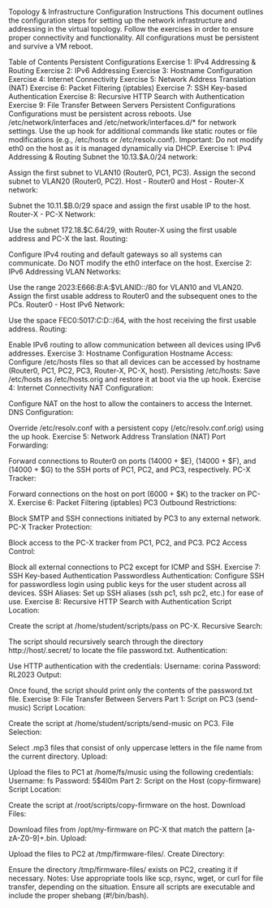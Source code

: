 Topology & Infrastructure Configuration Instructions
This document outlines the configuration steps for setting up the network infrastructure and addressing in the virtual topology. Follow the exercises in order to ensure proper connectivity and functionality. All configurations must be persistent and survive a VM reboot.

Table of Contents
Persistent Configurations
Exercise 1: IPv4 Addressing & Routing
Exercise 2: IPv6 Addressing
Exercise 3: Hostname Configuration
Exercise 4: Internet Connectivity
Exercise 5: Network Address Translation (NAT)
Exercise 6: Packet Filtering (iptables)
Exercise 7: SSH Key-based Authentication
Exercise 8: Recursive HTTP Search with Authentication
Exercise 9: File Transfer Between Servers
Persistent Configurations
Configurations must be persistent across reboots.
Use /etc/network/interfaces and /etc/network/interfaces.d/* for network settings.
Use the up hook for additional commands like static routes or file modifications (e.g., /etc/hosts or /etc/resolv.conf).
Important: Do not modify eth0 on the host as it is managed dynamically via DHCP.
Exercise 1: IPv4 Addressing & Routing
Subnet the 10.13.$A.0/24 network:

Assign the first subnet to VLAN10 (Router0, PC1, PC3).
Assign the second subnet to VLAN20 (Router0, PC2).
Host - Router0 and Host - Router-X network:

Subnet the 10.11.$B.0/29 space and assign the first usable IP to the host.
Router-X - PC-X Network:

Use the subnet 172.18.$C.64/29, with Router-X using the first usable address and PC-X the last.
Routing:

Configure IPv4 routing and default gateways so all systems can communicate.
Do NOT modify the eth0 interface on the host.
Exercise 2: IPv6 Addressing
VLAN Networks:

Use the range 2023:E666:$B:$A:$VLANID::/80 for VLAN10 and VLAN20.
Assign the first usable address to Router0 and the subsequent ones to the PCs.
Router0 - Host IPv6 Network:

Use the space FEC0:5017:$C:$D::/64, with the host receiving the first usable address.
Routing:

Enable IPv6 routing to allow communication between all devices using IPv6 addresses.
Exercise 3: Hostname Configuration
Hostname Access:
Configure /etc/hosts files so that all devices can be accessed by hostname (Router0, PC1, PC2, PC3, Router-X, PC-X, host).
Persisting /etc/hosts:
Save /etc/hosts as /etc/hosts.orig and restore it at boot via the up hook.
Exercise 4: Internet Connectivity
NAT Configuration:

Configure NAT on the host to allow the containers to access the Internet.
DNS Configuration:

Override /etc/resolv.conf with a persistent copy (/etc/resolv.conf.orig) using the up hook.
Exercise 5: Network Address Translation (NAT)
Port Forwarding:

Forward connections to Router0 on ports (14000 + $E), (14000 + $F), and (14000 + $G) to the SSH ports of PC1, PC2, and PC3, respectively.
PC-X Tracker:

Forward connections on the host on port (6000 + $K) to the tracker on PC-X.
Exercise 6: Packet Filtering (iptables)
PC3 Outbound Restrictions:

Block SMTP and SSH connections initiated by PC3 to any external network.
PC-X Tracker Protection:

Block access to the PC-X tracker from PC1, PC2, and PC3.
PC2 Access Control:

Block all external connections to PC2 except for ICMP and SSH.
Exercise 7: SSH Key-based Authentication
Passwordless Authentication:
Configure SSH for passwordless login using public keys for the user student across all devices.
SSH Aliases:
Set up SSH aliases (ssh pc1, ssh pc2, etc.) for ease of use.
Exercise 8: Recursive HTTP Search with Authentication
Script Location:

Create the script at /home/student/scripts/pass on PC-X.
Recursive Search:

The script should recursively search through the directory http://host/.secret/ to locate the file password.txt.
Authentication:

Use HTTP authentication with the credentials:
Username: corina
Password: RL2023
Output:

Once found, the script should print only the contents of the password.txt file.
Exercise 9: File Transfer Between Servers
Part 1: Script on PC3 (send-music)
Script Location:

Create the script at /home/student/scripts/send-music on PC3.
File Selection:

Select .mp3 files that consist of only uppercase letters in the file name from the current directory.
Upload:

Upload the files to PC1 at /home/fs/music using the following credentials:
Username: fs
Password: 5$4l0m
Part 2: Script on the Host (copy-firmware)
Script Location:

Create the script at /root/scripts/copy-firmware on the host.
Download Files:

Download files from /opt/my-firmware on PC-X that match the pattern [a-zA-Z0-9]+\.bin.
Upload:

Upload the files to PC2 at /tmp/firmware-files/.
Create Directory:

Ensure the directory /tmp/firmware-files/ exists on PC2, creating it if necessary.
Notes:
Use appropriate tools like scp, rsync, wget, or curl for file transfer, depending on the situation.
Ensure all scripts are executable and include the proper shebang (#!/bin/bash).
